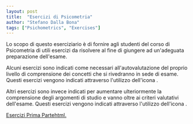 ```yaml
---
layout: post
title:  "Esercizi di Psicometria"
author: "Stefano Dalla Bona"
tags: ["Psichometrics", "Exercises"]
---
```


Lo scopo di questo eserciziario è di fornire agli studenti del corso di Psicometria di utili esercizi da risolvere al fine di giungere ad un'adeguata preparazione dell'esame. 

Alcuni esercizi sono indicati come necessari all'autovalutazione del proprio livello di comprensione dei concetti che si rivedranno in sede di esame. Questi esercizi vengono indicati attraverso l'utilizzo dell'icona .

Altri esercizi sono invece indicati per aumentare ulteriormente la comprensione degli argomenti di studio e vanno oltre ai criteri valutativi dell'esame. Questi esercizi vengono indicati attraverso l'utilizzo dell'icona .

<a href="https://stefanodallabona.github.io/slides/EserciziUno.html" target="_blank"> Esercizi Prima Partehtml.</a>
